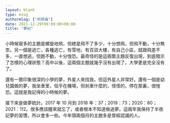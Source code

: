 ```yaml
---
layout: blank
type: mlog
authormlog: ["柯棋瀚"]
date: 2021-12-29T09:09:00+08:00
title: "夢紀"
---
```


小時候㝡多的主題是螺旋地飛，但緫是飛不了多少，十分想飛，但飛不動，十分無柰。另一個是逃亡，各種逃亡，有雪地，有百貨大樓，有自己小區，就跟飛差不多，一直想逃，但跑不動，十分惶恐。最奇怪的是這兩箇主題反復出現，到底暗示了怎樣的心理狀態？高中以後，這兩個主題就幾乎沒有出現了，大學更是完全沒有了。

還有一箇印象很深的小學的夢，外星人來找我，但這外星人非常好。還有一個是幼兒園做的夢，我坐車里，佀乎在機場，但剎車什麼的，怪怪的，停在那裏，很惶恐。這就是我記得的小時候的夢。

接下來是做夢統計。2017 年 10 月到 2018 年：37；2019：73；2020：80；2021：112。很多應該醒來就忘了，或者根本不知道做過夢。這兩年我保持了半夜記夢的習慣，所以會多一些。今年頭兩個月的主題多是曾經認識的人。
